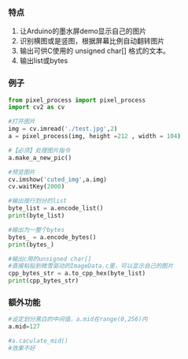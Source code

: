 ### 特点
1. 让Arduino的墨水屏demo显示自己的图片
2. 识别横图或是竖图，根据屏幕比例自动翻转图片
3. 输出可供C使用的 unsigned char[] 格式的文本。
4. 输出list或bytes

### 例子
``` python
from pixel_process import pixel_process
import cv2 as cv

#打开图片
img = cv.imread('./test.jpg',2)
a = pixel_process(img, height =212 , width = 104)

#【必须】处理图片指令
a.make_a_new_pic()

#预览图片
cv.imshow('cuted_img',a.img)
cv.waitKey(2000)

#输出按行划分的list
byte_list = a.encode_list()
print(byte_list)

#输出为一整个bytes
bytes_ = a.encode_bytes()
print(bytes_)

#输出c用的unsigned char[]
#直接粘贴到微雪驱动的ImageData.c里，可以显示自己的图片
cpp_bytes_str = a.to_cpp_hex(byte_list)
print(cpp_bytes_str)

```
### 额外功能
```python
#设定划分黑白的中间值，a.mid在range(0,256)内
a.mid=127

#a.caculate_mid()
#效果不好

```